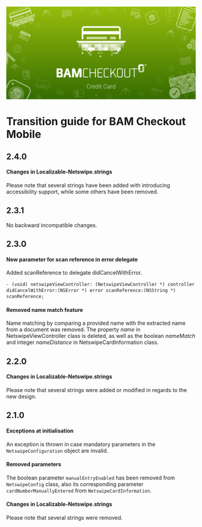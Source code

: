![BAM Checkout](images/bam_checkout.png)

# Transition guide for BAM Checkout Mobile

## 2.4.0
#### Changes in Localizable-Netswipe.strings
Please note that several strings have been added with introducing accessibility support, while some others have been removed.

## 2.3.1
No backward incompatible changes.

## 2.3.0
#### New parameter for scan reference in error delegate
Added scanReference to delegate didCancelWithError.
```
- (void) netswipeViewController: (NetswipeViewController *) controller didCancelWithError:(NSError *) error scanReference:(NSString *) scanReference;
```

#### Removed name match feature
Name matching by comparing a provided name with the extracted name from a document was removed. The property _name_ in NetswipeViewController class is deleted, as well as the boolean _nameMatch_ and integer _nameDistance_ in NetswipeCardInformation class.

## 2.2.0
#### Changes in Localizable-Netswipe.strings
Please note that several strings were added or modified in regards to the new design.

## 2.1.0
#### Exceptions at initialisation
An exception is thrown in case mandatory parameters in the `NetswipeConfiguration` object are invalid.

#### Removed parameters
The boolean parameter `manualEntryEnabled` has been removed from `NetswipeConfig` class, also its corresponding parameter `cardNumberManuallyEntered` from `NetswipeCardInformation`.

#### Changes in Localizable-Netswipe.strings
Please note that several strings were removed.
